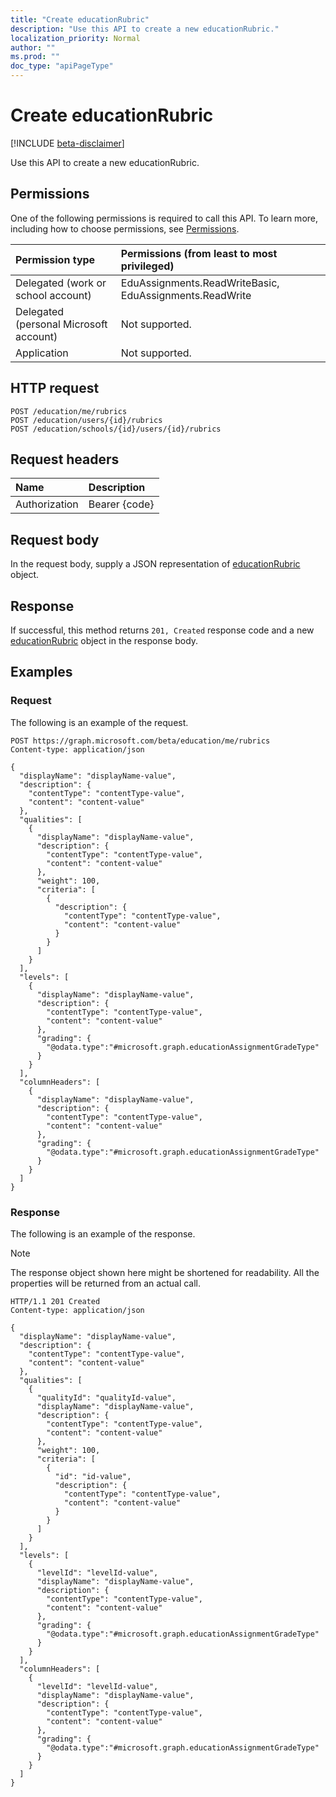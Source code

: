 ```yaml
---
title: "Create educationRubric"
description: "Use this API to create a new educationRubric."
localization_priority: Normal
author: ""
ms.prod: ""
doc_type: "apiPageType"
---
```


# Create educationRubric

[!INCLUDE [beta-disclaimer](../../includes/beta-disclaimer.md)]

Use this API to create a new educationRubric.

## Permissions

One of the following permissions is required to call this API. To learn more, including how to choose permissions, see [Permissions](/graph/permissions-reference).

| Permission type                        | Permissions (from least to most privileged) |
|:---------------------------------------|:--------------------------------------------|
| Delegated (work or school account)     | EduAssignments.ReadWriteBasic, EduAssignments.ReadWrite |
| Delegated (personal Microsoft account) | Not supported. |
| Application                            | Not supported. |

## HTTP request

<!-- { "blockType": "ignored" } -->

```http
POST /education/me/rubrics
POST /education/users/{id}/rubrics
POST /education/schools/{id}/users/{id}/rubrics
```

## Request headers

| Name          | Description   |
|:--------------|:--------------|
| Authorization | Bearer {code} |

## Request body

In the request body, supply a JSON representation of [educationRubric](../resources/educationrubric.md) object.

## Response

If successful, this method returns `201, Created` response code and a new [educationRubric](../resources/educationrubric.md) object in the response body.

## Examples

### Request

The following is an example of the request.
<!-- {
  "blockType": "request",
  "name": "create_educationrubric_from_educationuser"
}-->

```http
POST https://graph.microsoft.com/beta/education/me/rubrics
Content-type: application/json

{
  "displayName": "displayName-value",
  "description": {
    "contentType": "contentType-value",
    "content": "content-value"
  },
  "qualities": [
    {
      "displayName": "displayName-value",
      "description": {
        "contentType": "contentType-value",
        "content": "content-value"
      },
      "weight": 100,
      "criteria": [
        {
          "description": {
            "contentType": "contentType-value",
            "content": "content-value"
          }
        }
      ]
    }
  ],
  "levels": [
    {
      "displayName": "displayName-value",
      "description": {
        "contentType": "contentType-value",
        "content": "content-value"
      },
      "grading": {
        "@odata.type":"#microsoft.graph.educationAssignmentGradeType"
      }
    }
  ],
  "columnHeaders": [
    {
      "displayName": "displayName-value",
      "description": {
        "contentType": "contentType-value",
        "content": "content-value"
      },
      "grading": {
        "@odata.type":"#microsoft.graph.educationAssignmentGradeType"
      }
    }
  ]
}
```

### Response

The following is an example of the response.

> [!NOTE]
> The response object shown here might be shortened for readability. All the properties will be returned from an actual call.

<!-- {
  "blockType": "response",
  "truncated": true,
  "@odata.type": "microsoft.graph.educationRubric"
} -->

```http
HTTP/1.1 201 Created
Content-type: application/json

{
  "displayName": "displayName-value",
  "description": {
    "contentType": "contentType-value",
    "content": "content-value"
  },
  "qualities": [
    {
      "qualityId": "qualityId-value",
      "displayName": "displayName-value",
      "description": {
        "contentType": "contentType-value",
        "content": "content-value"
      },
      "weight": 100,
      "criteria": [
        {
          "id": "id-value",
          "description": {
            "contentType": "contentType-value",
            "content": "content-value"
          }
        }
      ]
    }
  ],
  "levels": [
    {
      "levelId": "levelId-value",
      "displayName": "displayName-value",
      "description": {
        "contentType": "contentType-value",
        "content": "content-value"
      },
      "grading": {
        "@odata.type":"#microsoft.graph.educationAssignmentGradeType"
      }
    }
  ],
  "columnHeaders": [
    {
      "levelId": "levelId-value",
      "displayName": "displayName-value",
      "description": {
        "contentType": "contentType-value",
        "content": "content-value"
      },
      "grading": {
        "@odata.type":"#microsoft.graph.educationAssignmentGradeType"
      }
    }
  ]
}
```

<!-- uuid: 16cd6b66-4b1a-43a1-adaf-3a886856ed98
2019-02-04 14:57:30 UTC -->
<!-- {
  "type": "#page.annotation",
  "description": "Create educationRubric",
  "keywords": "",
  "section": "documentation",
  "tocPath": ""
}-->